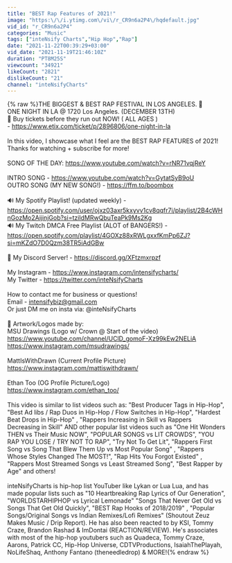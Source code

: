 ```yaml
---
title: "BEST Rap Features of 2021!"
image: "https:\/\/i.ytimg.com\/vi\/r_CR9n6a2P4\/hqdefault.jpg"
vid_id: "r_CR9n6a2P4"
categories: "Music"
tags: ["inteNsify Charts","Hip Hop","Rap"]
date: "2021-11-22T00:39:29+03:00"
vid_date: "2021-11-19T21:46:10Z"
duration: "PT8M25S"
viewcount: "34921"
likeCount: "2821"
dislikeCount: "21"
channel: "inteNsifyCharts"
---
```

{% raw %}THE BIGGEST &amp; BEST RAP FESTIVAL IN LOS ANGELES. 🌟<br />ONE NIGHT IN LA @ 1720 Los Angeles. (DECEMBER 13TH) <br />🔴 Buy tickets before they run out NOW! ( ALL AGES )<br />- <a rel="nofollow" target="blank" href="https://www.etix.com/ticket/p/2896806/one-night-in-la">https://www.etix.com/ticket/p/2896806/one-night-in-la</a><br /><br />In this video, I showcase what I feel are the BEST RAP FEATURES of 2021! Thanks for watching + subscribe for more!<br /><br />SONG OF THE DAY: <a rel="nofollow" target="blank" href="https://www.youtube.com/watch?v=rNR71vqjReY">https://www.youtube.com/watch?v=rNR71vqjReY</a><br /><br />INTRO SONG  - <a rel="nofollow" target="blank" href="https://www.youtube.com/watch?v=GytatSyB9oU">https://www.youtube.com/watch?v=GytatSyB9oU</a><br />OUTRO SONG (MY NEW SONG!) - <a rel="nofollow" target="blank" href="https://ffm.to/boombox">https://ffm.to/boombox</a><br /><br />🔊 My Spotify Playlist! (updated weekly) -<a rel="nofollow" target="blank" href="https://open.spotify.com/user/ojxz03axr5kxyvv1cv8qqfr7i/playlist/2B4cWHnGozMo2AijinjGob?si=tziIdMRwQbuTeaPk9Ms2Kg">https://open.spotify.com/user/ojxz03axr5kxyvv1cv8qqfr7i/playlist/2B4cWHnGozMo2AijinjGob?si=tziIdMRwQbuTeaPk9Ms2Kg</a><br />🔊 My Twitch DMCA Free Playlist (ALOT of BANGERS!) - <a rel="nofollow" target="blank" href="https://open.spotify.com/playlist/4GOXz88xRWLgxxfKmPp6ZJ?si=mKZdO7D0Qzm38TR5iAdGBw">https://open.spotify.com/playlist/4GOXz88xRWLgxxfKmPp6ZJ?si=mKZdO7D0Qzm38TR5iAdGBw</a><br /><br />💜 My Discord Server! - <a rel="nofollow" target="blank" href="https://discord.gg/XFtzmxrpzf">https://discord.gg/XFtzmxrpzf</a><br /><br />My Instagram - <a rel="nofollow" target="blank" href="https://www.instagram.com/intensifycharts/">https://www.instagram.com/intensifycharts/</a><br />My Twitter - <a rel="nofollow" target="blank" href="https://twitter.com/inteNsifyCharts">https://twitter.com/inteNsifyCharts</a><br /><br />How to contact me for business or questions!<br />Email - intensifybiz@gmail.com<br />Or just DM me on insta via: @inteNsifyCharts<br /><br />🎨 Artwork/Logos made by:<br />MSU Drawings (Logo w/ Crown @ Start of the video) <a rel="nofollow" target="blank" href="https://www.youtube.com/channel/UClD_gomoF-Xz99kEw2NELiA">https://www.youtube.com/channel/UClD_gomoF-Xz99kEw2NELiA</a><br /><a rel="nofollow" target="blank" href="https://www.instagram.com/msudrawings/">https://www.instagram.com/msudrawings/</a><br /><br />MattIsWithDrawn (Current Profile Picture)<br /><a rel="nofollow" target="blank" href="https://www.instagram.com/mattiswithdrawn/">https://www.instagram.com/mattiswithdrawn/</a><br /><br />Ethan Too (OG Profile Picture/Logo)<br /><a rel="nofollow" target="blank" href="https://www.instagram.com/ethan_too/">https://www.instagram.com/ethan_too/</a><br /><br />This video is similar to list videos such as: &quot;Best Producer Tags in Hip-Hop&quot;, &quot;Best Ad libs / Rap Duos in Hip-Hop / Flow Switches in Hip-Hop&quot;, &quot;Hardest Beat Drops in Hip-Hop&quot; , &quot;Rappers Increasing in Skill vs Rappers Decreasing in Skill&quot; AND other popular list videos such as &quot;One Hit Wonders THEN vs Their Music NOW&quot;, &quot;POPULAR SONGS vs LIT CROWDS&quot;, &quot;YOU RAP YOU LOSE / TRY NOT TO RAP&quot;, &quot;Try Not To Get Lit&quot;, &quot;Rappers First Song vs Song That Blew Them Up vs Most Popular Song&quot; , &quot;Rappers Whose Styles Changed The MOST!&quot;, &quot;Rap Hits You Forgot Existed&quot; , &quot;Rappers Most Streamed Songs vs Least Streamed Song&quot;, &quot;Best Rapper by Age&quot; and others!<br /><br />inteNsifyCharts is hip-hop list YouTuber like Lykan or Lua Lua, and has made popular lists such as &quot;10 Heartbreaking Rap Lyrics of Our Generation&quot;, &quot;WORLDSTARHIPHOP vs Lyrical Lemonade&quot; &quot;Songs That Never Get Old vs Songs That Get Old Quickly&quot;, &quot;BEST Rap Hooks of 2018/2019&quot; , &quot;Popular Songs/Original Songs vs Indian Remixes/Lofi Remixes&quot; (Shoutout Zeuz Makes Music / Drip Report). He has also been reacted to by KSI, Tommy Craze, Brandon Rashad &amp; ImDontai (REACTION/REVIEW). He's associates with most of the hip-hop youtubers such as Quadeca, Tommy Craze, Aarons, Patrick CC, Hip-Hop Universe, CDTVProductions, IsaiahThePlayah, NoLifeShaq, Anthony Fantano (theneedledrop) &amp; MORE!{% endraw %}
